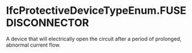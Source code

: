 IfcProtectiveDeviceTypeEnum.FUSEDISCONNECTOR
============================================
A device that will electrically open the circuit after a period of prolonged,
abnormal current flow.


